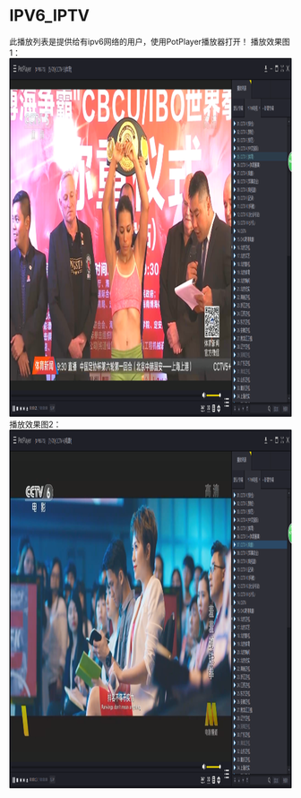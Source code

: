 ﻿# IPV6_IPTV
此播放列表是提供给有ipv6网络的用户，使用PotPlayer播放器打开！
播放效果图1：
<img src="https://github.com/hubaoquan/IPV6_IPTV/raw/master/iptv1.jpg" width="720" height="640" />
播放效果图2：
<img src="https://github.com/hubaoquan/IPV6_IPTV/raw/master/iptv2.jpg" width="720" height="640" />